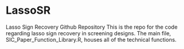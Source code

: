 # LassoSR
Lasso Sign Recovery Github Repository
This is the repo for the code regarding lasso sign recovery in screening designs. The main file, SIC_Paper_Function_Library.R, houses all of the technical functions.
